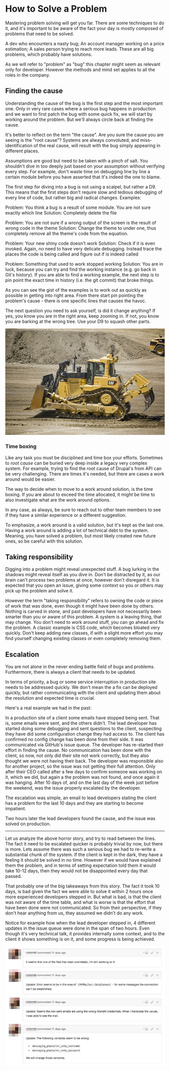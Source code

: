 # How to Solve a Problem

Mastering problem solving will get you far. There are some techniques to do it, and it's important to be aware of the fact your day is mostly composed of problems that need to be solved.

A dev who encounters a nasty bug; An account manager working on a price estimation; A sales person trying to reach more leads. These are all big problems, which probably have solutions.

As we will refer to "problem" as "bug" this chapter might seem as relevant only for developer. However the methods and mind set applies to all the roles in the company.

## Finding the cause

Understanding the cause of the bug is the first step and the most important one. Only in very rare cases where a serious bug happens in production and we want to first patch the bug with some quick fix, we will start by working around the problem. But we'll always circle back at finding the cause.

It's better to reflect on the term "the cause". Are you sure the cause you are seeing is the "root cause"?
Systems are always convoluted, and miss-identification of the real cause, will result with the bug simply appearing in different places.

Assumptions are good but need to be taken with a pinch of salt. You shouldn't dive in too deeply just based on your assumption without verifying every step. For example, don't waste time on debugging line by line a certain module before you have asserted that it's indeed the one to blame.

The first step for diving into a bug is not using a scalpel, but rather a D9. This means that the first steps don't require slow and tedious debugging of every line of code, but rather big and radical changes. Examples:

Problem: You think a bug is a result of some module. You are not sure exactly which line
Solution: Completely delete the file

Problem: You are not sure if a wrong output of the screen is the result of wrong code in the theme
Solution: Change the theme to under one, thus completely remove all the theme's code from the equation.

Problem: Your new shiny code doesn't work
Solution: Check if it is even invoked. Again, no need to have very delicate debugging. Instead trace the places the code is being called and figure out if is indeed called

Problem: Something that used to work stopped working
Solution: You are in luck, because you can try and find the working instance (e.g. go back in Git's history). If you are able to find a working example, the next step is to pin point the exact time in history (i.e. the git commit) that broke things.

As you can see the gist of the examples is to work out as quickly as possible in getting into right area. From there start pin pointing the problem's cause - there is one specific lines that causes the havoc.

The next question you need to ask yourself, is did it change anything?
If yes, you know you are in the right area, keep zooming in.
If not, you know you are barking at the wrong tree. Use your D9 to squash other parts.

![Caterpillar D9](images/solving_problem/image1.jpg)

### Time boxing

Like any task you must be disciplined and time box your efforts. Sometimes to _root cause_ can be buried
very deep inside a legacy very complex system. For example, trying to find the root cause of Drupal's from API
can be very challenging. There are times it's needed, but there are cases a work around would be easier.

The way to decide when to move to a work around solution, is the time boxing. If you are about to exceed the time allocated, it might be time to also investigate what are the work around options.

In any case, as always, be sure to reach out to other team members to see if they have a similar experience or a different suggestion.

To emphasize, a work around is a valid solution, but it's kept as the last one. Having a work around is adding a lot of technical debt to the system. Meaning, you have solved a problem, but most likely created new future ones, so be careful with this solution.

## Taking responsibility

Digging into a problem might reveal unexpected stuff. A bug lurking in the shadows might reveal itself as you dive in.
Don't be distracted by it, as our brain can't process two problems at once, however don't disregard it. It is expected that you open an issue, giving some context so you or others may pick up the problem and solve it.

However the term "taking responsibility" refers to owning the code or piece of work that was done, even though it might have been done by others. Nothing is carved in stone, and past developers have not necessarily been smarter than you or aware of this problem.
A system is a leaving thing, that may change. You don't need to work around stuff, you can go ahead and fix the problem. A classic example is CSS code, which becomes bloated very quickly. Don't keep adding new classes, if with a slight more effort you may find yourself changing existing classes or even completely removing them.

## Escalation

You are not alone in the never ending battle field of bugs and problems. Furthermore, there is always a client  that needs to be updated.

In terms of priority, a bug or some service interruption in production site needs to be addressed quickly. We don't mean the a fix can be deployed quickly, but rather communicating with the client and updating them about the resolution and expected time is crucial.

Here's a real example we had in the past:

In a production site of a client some emails have stopped being sent. That is, some emails were sent, and the others didn't.
The lead developer has started doing some debugging and sent questions to the client, suspecting they have did some configuration change they had access to.
The client has confirmed no config change has been done from their side. It was communicated via GitHub's issue queue.
The developer has re-started their effort in finding the cause. No communication has been done with the client, so now, not only did their site not work correctly, but they also thought we were not having their back.
The developer was responsible also for another project, so the issue was not getting their full attention.
Only after their CEO called after a few days to confirm someone was working on it, which we did, but again a the problem was not found, and once again it was hanging.
After 10 days of, and on the last day of the week just before the weekend, was the issue properly escalated by the developer.

The escalation was simple, an email to lead developers stating the client has a problem for the last 10 days and they are starting to become impatient.

Two hours later the lead developers found the cause, and the issue was solved on production.

---

Let us analyze the above horror story, and try to read between the lines. The fact it need to be escalated quicker is probably trivial by now, but there is more. Lets assume there was such a serious bug we had to re-write a substantial chunk of the system. If the client is kept in the dark, they have a feeling it should be solved in no time. However if we would have explained them the problem, and in terms of setting expectation told them it would take 10-12 days, then they would not be disappointed every day that passed.

That probably one of the big takeaways from this story. The fact it took 10 days, is bad given the fact we were able to solve it within 2 hours once more experienced developers stepped in. But what is bad, is that the client was not aware of the time table, and what is worse is that the effort that have been done were not communicated. So from their perspective, if they don't hear anything from us, they assumed we didn't do any work.

Notice for example how when the lead developer stepped in, 4 different updates in the issue queue were done in the span of two hours. Even though it's very technical talk, it provides internally some context, and to the client it shows something is on it, and some progress is being achieved.

![Constantly updating all the stakeholders](images/solving_problem/image2.jpg)

